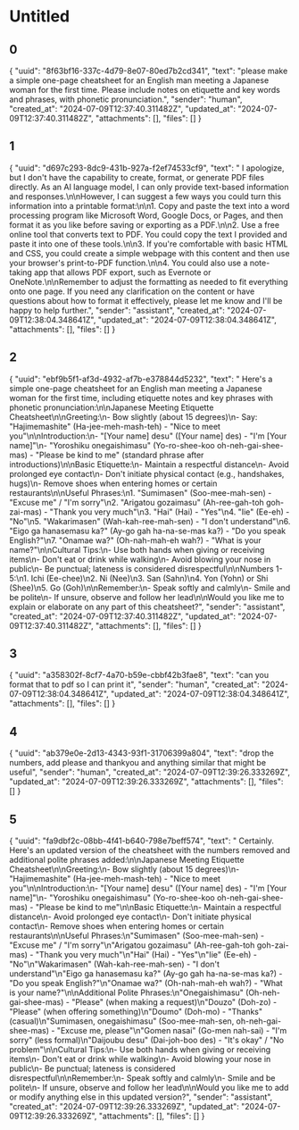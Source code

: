 # Untitled

## 0

{
  "uuid": "8f63bf16-337c-4d79-8e07-80ed7b2cd341",
  "text": "please make a simple one-page cheatsheet for an English man meeting a Japanese woman for the first time. Please include notes on etiquette and key words and phrases, with phonetic pronunciation.",
  "sender": "human",
  "created_at": "2024-07-09T12:37:40.311482Z",
  "updated_at": "2024-07-09T12:37:40.311482Z",
  "attachments": [],
  "files": []
}

## 1

{
  "uuid": "d697c293-8dc9-431b-927a-f2ef74533cf9",
  "text": " I apologize, but I don't have the capability to create, format, or generate PDF files directly. As an AI language model, I can only provide text-based information and responses.\n\nHowever, I can suggest a few ways you could turn this information into a printable format:\n\n1. Copy and paste the text into a word processing program like Microsoft Word, Google Docs, or Pages, and then format it as you like before saving or exporting as a PDF.\n\n2. Use a free online tool that converts text to PDF. You could copy the text I provided and paste it into one of these tools.\n\n3. If you're comfortable with basic HTML and CSS, you could create a simple webpage with this content and then use your browser's print-to-PDF function.\n\n4. You could also use a note-taking app that allows PDF export, such as Evernote or OneNote.\n\nRemember to adjust the formatting as needed to fit everything onto one page. If you need any clarification on the content or have questions about how to format it effectively, please let me know and I'll be happy to help further.",
  "sender": "assistant",
  "created_at": "2024-07-09T12:38:04.348641Z",
  "updated_at": "2024-07-09T12:38:04.348641Z",
  "attachments": [],
  "files": []
}

## 2

{
  "uuid": "ebf9b5f1-af3d-4932-af7b-e378844d5232",
  "text": " Here's a simple one-page cheatsheet for an English man meeting a Japanese woman for the first time, including etiquette notes and key phrases with phonetic pronunciation:\n\nJapanese Meeting Etiquette Cheatsheet\n\nGreeting:\n- Bow slightly (about 15 degrees)\n- Say: \"Hajimemashite\" (Ha-jee-meh-mash-teh) - \"Nice to meet you\"\n\nIntroduction:\n- \"[Your name] desu\" ([Your name] des) - \"I'm [Your name]\"\n- \"Yoroshiku onegaishimasu\" (Yo-ro-shee-koo oh-neh-gai-shee-mas) - \"Please be kind to me\" (standard phrase after introductions)\n\nBasic Etiquette:\n- Maintain a respectful distance\n- Avoid prolonged eye contact\n- Don't initiate physical contact (e.g., handshakes, hugs)\n- Remove shoes when entering homes or certain restaurants\n\nUseful Phrases:\n1. \"Sumimasen\" (Soo-mee-mah-sen) - \"Excuse me\" / \"I'm sorry\"\n2. \"Arigatou gozaimasu\" (Ah-ree-gah-toh goh-zai-mas) - \"Thank you very much\"\n3. \"Hai\" (Hai) - \"Yes\"\n4. \"Iie\" (Ee-eh) - \"No\"\n5. \"Wakarimasen\" (Wah-kah-ree-mah-sen) - \"I don't understand\"\n6. \"Eigo ga hanasemasu ka?\" (Ay-go gah ha-na-se-mas ka?) - \"Do you speak English?\"\n7. \"Onamae wa?\" (Oh-nah-mah-eh wah?) - \"What is your name?\"\n\nCultural Tips:\n- Use both hands when giving or receiving items\n- Don't eat or drink while walking\n- Avoid blowing your nose in public\n- Be punctual; lateness is considered disrespectful\n\nNumbers 1-5:\n1. Ichi (Ee-chee)\n2. Ni (Nee)\n3. San (Sahn)\n4. Yon (Yohn) or Shi (Shee)\n5. Go (Goh)\n\nRemember:\n- Speak softly and calmly\n- Smile and be polite\n- If unsure, observe and follow her lead\n\nWould you like me to explain or elaborate on any part of this cheatsheet?",
  "sender": "assistant",
  "created_at": "2024-07-09T12:37:40.311482Z",
  "updated_at": "2024-07-09T12:37:40.311482Z",
  "attachments": [],
  "files": []
}

## 3

{
  "uuid": "a358302f-8cf7-4a70-b59e-cbbf42b3fae8",
  "text": "can you format that to pdf so I can print it",
  "sender": "human",
  "created_at": "2024-07-09T12:38:04.348641Z",
  "updated_at": "2024-07-09T12:38:04.348641Z",
  "attachments": [],
  "files": []
}

## 4

{
  "uuid": "ab379e0e-2d13-4343-93f1-31706399a804",
  "text": "drop the numbers, add please and thankyou and anything similar that might be useful",
  "sender": "human",
  "created_at": "2024-07-09T12:39:26.333269Z",
  "updated_at": "2024-07-09T12:39:26.333269Z",
  "attachments": [],
  "files": []
}

## 5

{
  "uuid": "fa9dbf2c-08bb-4f41-b640-798e7beff574",
  "text": " Certainly. Here's an updated version of the cheatsheet with the numbers removed and additional polite phrases added:\n\nJapanese Meeting Etiquette Cheatsheet\n\nGreeting:\n- Bow slightly (about 15 degrees)\n- \"Hajimemashite\" (Ha-jee-meh-mash-teh) - \"Nice to meet you\"\n\nIntroduction:\n- \"[Your name] desu\" ([Your name] des) - \"I'm [Your name]\"\n- \"Yoroshiku onegaishimasu\" (Yo-ro-shee-koo oh-neh-gai-shee-mas) - \"Please be kind to me\"\n\nBasic Etiquette:\n- Maintain a respectful distance\n- Avoid prolonged eye contact\n- Don't initiate physical contact\n- Remove shoes when entering homes or certain restaurants\n\nUseful Phrases:\n\"Sumimasen\" (Soo-mee-mah-sen) - \"Excuse me\" / \"I'm sorry\"\n\"Arigatou gozaimasu\" (Ah-ree-gah-toh goh-zai-mas) - \"Thank you very much\"\n\"Hai\" (Hai) - \"Yes\"\n\"Iie\" (Ee-eh) - \"No\"\n\"Wakarimasen\" (Wah-kah-ree-mah-sen) - \"I don't understand\"\n\"Eigo ga hanasemasu ka?\" (Ay-go gah ha-na-se-mas ka?) - \"Do you speak English?\"\n\"Onamae wa?\" (Oh-nah-mah-eh wah?) - \"What is your name?\"\n\nAdditional Polite Phrases:\n\"Onegaishimasu\" (Oh-neh-gai-shee-mas) - \"Please\" (when making a request)\n\"Douzo\" (Doh-zo) - \"Please\" (when offering something)\n\"Doumo\" (Doh-mo) - \"Thanks\" (casual)\n\"Sumimasen, onegaishimasu\" (Soo-mee-mah-sen, oh-neh-gai-shee-mas) - \"Excuse me, please\"\n\"Gomen nasai\" (Go-men nah-sai) - \"I'm sorry\" (less formal)\n\"Daijoubu desu\" (Dai-joh-boo des) - \"It's okay\" / \"No problem\"\n\nCultural Tips:\n- Use both hands when giving or receiving items\n- Don't eat or drink while walking\n- Avoid blowing your nose in public\n- Be punctual; lateness is considered disrespectful\n\nRemember:\n- Speak softly and calmly\n- Smile and be polite\n- If unsure, observe and follow her lead\n\nWould you like me to add or modify anything else in this updated version?",
  "sender": "assistant",
  "created_at": "2024-07-09T12:39:26.333269Z",
  "updated_at": "2024-07-09T12:39:26.333269Z",
  "attachments": [],
  "files": []
}
